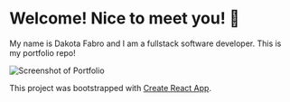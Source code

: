 # Welcome! Nice to meet you! :wave:

My name is Dakota Fabro and I am a fullstack software developer. This is my portfolio repo!

![Screenshot of Portfolio](https://i.imgur.com/kc0V6LU.png "Dakota Fabro || SWE")


This project was bootstrapped with [Create React App](https://github.com/facebook/create-react-app).
